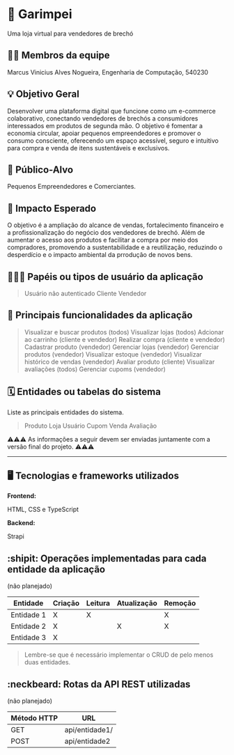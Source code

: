 # :checkered_flag: Garimpei

Uma loja virtual para vendedores de brechó

## :technologist: Membros da equipe

Marcus Vinicius Alves Nogueira, Engenharia de Computação, 540230

## :bulb: Objetivo Geral
Desenvolver uma plataforma digital que funcione como um e-commerce colaborativo, conectando vendedores de brechós a consumidores interessados em produtos de segunda mão. O objetivo é fomentar a economia circular, apoiar pequenos empreendedores e promover o consumo consciente, oferecendo um espaço acessível, seguro e intuitivo para compra e venda de itens sustentáveis e exclusivos.

## :eyes: Público-Alvo
Pequenos Empreendedores e Comerciantes.

## :star2: Impacto Esperado
O objetivo é a ampliação do alcance de vendas, fortalecimento financeiro e a profissionalização do negócio dos vendedores de brechó. Além de aumentar o acesso aos produtos e facilitar a compra por meio dos compradores, promovendo a sustentabilidade e a reutilização, reduzindo o desperdício e o impacto ambiental da prrodução de novos bens.

## :people_holding_hands: Papéis ou tipos de usuário da aplicação

> Usuário não autenticado
> Cliente
> Vendedor

## :triangular_flag_on_post:	 Principais funcionalidades da aplicação

> Visualizar e buscar produtos (todos)
> Visualizar lojas (todos)
> Adcionar ao carrinho (cliente e vendedor)
> Realizar compra (cliente e vendedor)
> Cadastrar produto (vendedor)
> Gerenciar lojas (vendedor)
> Gerenciar produtos (vendedor)
> Visualizar estoque (vendedor)
> Visualizar histórico de vendas (vendedor)
> Avaliar produto (cliente)
> Visualizar avaliações (todos)
> Gerenciar cupoms (vendedor)

## :spiral_calendar: Entidades ou tabelas do sistema

Liste as principais entidades do sistema.

> Produto
> Loja
> Usuário
> Cupom
> Venda
> Avaliação

:warning::warning::warning: As informações a seguir devem ser enviadas juntamente com a versão final do projeto. :warning::warning::warning:


----

## :desktop_computer: Tecnologias e frameworks utilizados

**Frontend:**

HTML, CSS e TypeScript

**Backend:**

Strapi

## :shipit: Operações implementadas para cada entidade da aplicação

(não planejado)

| Entidade| Criação | Leitura | Atualização | Remoção |
| --- | --- | --- | --- | --- |
| Entidade 1 | X |  X  |  | X |
| Entidade 2 | X |    |  X | X |
| Entidade 3 | X |    |  |  |

> Lembre-se que é necessário implementar o CRUD de pelo menos duas entidades.

## :neckbeard: Rotas da API REST utilizadas

(não planejado)

| Método HTTP | URL |
| --- | --- |
| GET | api/entidade1/|
| POST | api/entidade2 |

